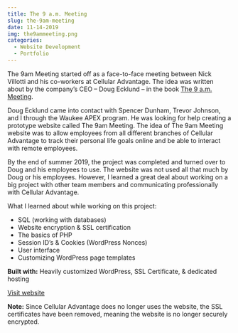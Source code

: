```yaml
---
title: The 9 a.m. Meeting
slug: the-9am-meeting
date: 11-14-2019
img: the9ammeeting.png
categories:
  - Website Development
  - Portfolio
---
```


The 9am Meeting started off as a face-to-face meeting between Nick Villotti and his co-workers at Cellular Advantage. The idea was written about by the company’s CEO – Doug Ecklund – in the book [The 9 a.m. Meeting](https://www.amazon.com/m-Meeting-High-Impact-Meaningful-Energizing-ebook/dp/B01GGUS9T6).

<!--more-->

Doug Ecklund came into contact with Spencer Dunham, Trevor Johnson, and I through the Waukee APEX program. He was looking for help creating a prototype website called The 9am Meeting. The idea of The 9am Meeting website was to allow employees from all different branches of Cellular Advantage to track their personal life goals online and be able to interact with remote employees.

By the end of summer 2019, the project was completed and turned over to Doug and his employees to use. The website was not used all that much by Doug or his employees. However, I learned a great deal about working on a big project with other team members and communicating professionally with Cellular Advantage.

What I learned about while working on this project:

  - SQL (working with databases)
  - Website encryption & SSL certification
  - The basics of PHP
  - Session ID’s & Cookies (WordPress Nonces)
  - User interface
  - Customizing WordPress page templates

**Built with:** Heavily customized WordPress, SSL Certificate, & dedicated hosting

[Visit website](http://the9ammeeting.com)

**Note:** Since Cellular Advantage does no longer uses the website, the SSL certificates have been removed, meaning the website is no longer securely encrypted.